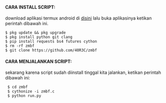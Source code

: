 
#### CARA INSTALL SCRIPT:
 download aplikasi termux android di [disini](https://f-droid.org/repo/com.termux_117.apk)
 lalu buka aplikasinya ketikan perintah dibawah ini.
 ```
 $ pkg update && pkg upgrade
 $ pkg install python git clang
 $ pip install requests bs4 futures cython
 $ rm -rf zmbf
 $ git clone https://github.com/40R3C/zmbf
 ```
#### CARA MENJALANKAN SCRIPT:
 sekarang karena script sudah diinstall tinggal kita jalankan, ketikan perintah dibawah ini:
 ```
  $ cd zmbf
  $ cythonize -i zmbf.c
  $ python run.py
 ```
